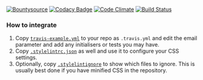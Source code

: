 [![Bountysource](https://www.bountysource.com/badge/tracker?tracker_id=23271629)](https://www.bountysource.com/teams/eustasy/issues?tracker_ids=23271629)
[![Codacy Badge](https://api.codacy.com/project/badge/17a405e43e78405c900869b7f9359dfc)](https://www.codacy.com/app/lewisgoddard/normal-checks)
[![Code Climate](https://codeclimate.com/github/eustasy/normal-checks/badges/gpa.svg)](https://codeclimate.com/github/eustasy/normal-checks)
[![Build Status](https://travis-ci.org/eustasy/normal-checks.svg?branch=master)](https://travis-ci.org/eustasy/normal-checks)

### How to integrate

1. Copy [`travis-example.yml`](https://github.com/eustasy/normal-checks/blob/master/travis-example.yml) to your repo as `.travis.yml` and edit the email parameter and add any initialisers or tests you may have.
2. Copy [`.stylelintrc.json`](https://github.com/eustasy/normal-checks/blob/master/.stylelintrc.json) as well and use it to configure your CSS settings.
3. Optionally, copy [`.stylelintignore`](https://github.com/eustasy/normal-checks/blob/master/.stylelintignore) to show which files to ignore. This is usually best done if you have minified CSS in the repository.
